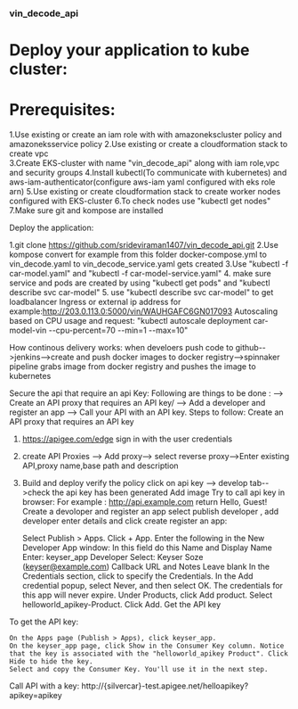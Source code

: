 ### vin_decode_api

# Deploy your application to kube cluster:

# Prerequisites:

1.Use existing or create an iam role with with amazonekscluster policy and amazoneksservice policy
2.Use existing or create a cloudformation stack to create vpc  
3.Create EKS-cluster with name "vin_decode_api" along with iam role,vpc and security groups
4.Install kubectl(To communicate with kubernetes) and aws-iam-authenticator(configure aws-iam yaml configured with eks role arn)
5.Use existing or create cloudformation stack to create worker nodes configured with EKS-cluster 
6.To check nodes use "kubectl get nodes"
7.Make sure git and kompose are installed

Deploy the  application:

1.git clone https://github.com/srideviraman1407/vin_decode_api.git
2.Use kompose convert for example from this folder docker-compose.yml to vin_decode.yaml to vin_decode_service.yaml gets created
3.Use "kubectl -f car-model.yaml" and "kubectl -f car-model-service.yaml" 
4. make sure service and pods are created by using "kubectl get pods" and "kubectl describe svc car-model"
5. use "kubectl describe svc car-model" to get loadbalancer Ingress or external ip address
for example:http://203.0.113.0:5000/vin/WAUHGAFC6GN017093
Autoscaling based on CPU usage and request:
"kubectl autoscale deployment car-model-vin --cpu-percent=70 --min=1 --max=10"

How continous delivery works:
when develoers push code to github-->jenkins-->create and push docker images to docker registry-->spinnaker pipeline grabs image from docker registry and pushes the image to kubernetes

Secure the api that require an api Key:
Following are things to be done :
--> Create an API proxy that requires an API key/
--> Add a developer and register an app
--> Call your API with an API key.
Steps to  follow:
Create an API proxy that requires an API key
1. https://apigee.com/edge sign in with the user credentials
2. create API Proxies --> Add proxy--> select reverse proxy-->Enter existing API,proxy name,base path and description
3. Build and deploy
verify the policy
click on api key --> develop tab-->check the api key has been generated
Add image
Try to call api key in browser:
For example :
http://api.example.com
return Hello, Guest!
Create a devoloper and register an app
select publish developer , add developer enter details and click create
register an app:

    Select Publish > Apps.
    Click + App.
    Enter the following in the New Developer App window:
    In this field 	do this
    Name and Display Name 	Enter: keyser_app
    Developer 	Select: Keyser Soze (keyser@example.com)
    Callback URL and Notes 	Leave blank
    In the Credentials section, click to specify the Credentials.
    In the Add credential popup, select Never, and then select OK. The credentials for this app will never expire.
    Under Products, click Add product.
    Select helloworld_apikey-Product.
    Click Add.
Get the API key

To get the API key:

    On the Apps page (Publish > Apps), click keyser_app.
    On the keyser_app page, click Show in the Consumer Key column. Notice that the key is associated with the "helloworld_apikey Product". Click Hide to hide the key.
    Select and copy the Consumer Key. You'll use it in the next step.
Call API with a key:
http://{silvercar}-test.apigee.net/helloapikey?apikey=apikey


